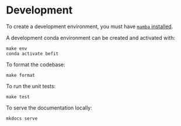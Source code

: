 # Development

To create a development environment, you must have [`mamba` installed](https://mamba.readthedocs.io/en/latest/installation/mamba-installation.html).

A development conda environment can be created and activated with:

```shell
make env
conda activate befit
```

To format the codebase:

```shell
make format
```

To run the unit tests:

```shell
make test
```

To serve the documentation locally:

```shell
mkdocs serve
```
